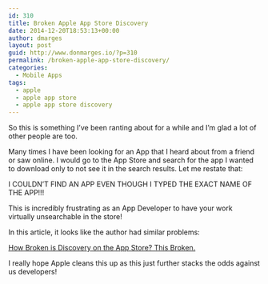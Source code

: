 ```yaml
---
id: 310
title: Broken Apple App Store Discovery
date: 2014-12-20T18:53:13+00:00
author: dmarges
layout: post
guid: http://www.donmarges.io/?p=310
permalink: /broken-apple-app-store-discovery/
categories:
  - Mobile Apps
tags:
  - apple
  - apple app store
  - apple app store discovery
---
```

So this is something I&#8217;ve been ranting about for a while and I&#8217;m glad a lot of other people are too.

Many times I have been looking for an App that I heard about from a friend or saw online. I would go to the App Store and search for the app I wanted to download only to not see it in the search results. Let me restate that:

I COULDN&#8217;T FIND AN APP EVEN THOUGH I TYPED THE EXACT NAME OF THE APP!!!

This is incredibly frustrating as an App Developer to have your work virtually unsearchable in the store!

In this article, it looks like the author had similar problems:

<a href="http://gedblog.com/2014/12/15/how-broken-is-discovery-on-the-app-store-this-broken/?utm_campaign=iOS_Dev_Weekly_Issue_177&#038;utm_medium=email&#038;utm_source=iOS%2BDev%2BWeekly" target="_blank">How Broken is Discovery on the App Store? This Broken.</a>

I really hope Apple cleans this up as this just further stacks the odds against us developers!